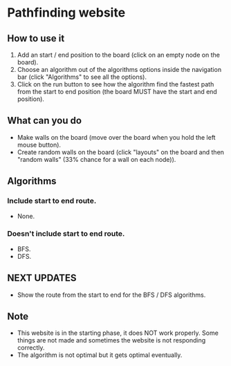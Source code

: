 # Pathfinding website

## How to use it

1. Add an start / end position to the board (click on an empty node on the board).
3. Choose an algorithm out of the algorithms options inside the navigation bar (click "Algorithms" to see all the options).
5. Click on the run button to see how the algorithm find the fastest path from the start to end position (the board MUST have the start and end position).


## What can you do
* Make walls on the board (move over the board when you hold the left mouse button).
* Create random walls on the board (click "layouts" on the board and then "random walls" (33% chance for a wall on each node)).


## Algorithms

### Include start to end route.

* None.

### Doesn't include start to end route.

* BFS.
* DFS.


## NEXT UPDATES

* Show the route from the start to end for the BFS / DFS algorithms.

## Note

* This website is in the starting phase, it does NOT work properly. Some things are not made and sometimes the website is not responding correctly.
* The algorithm is not optimal but it gets optimal eventually.
